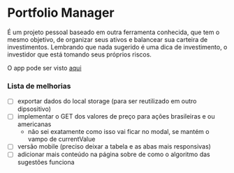 # Portfolio Manager

É um projeto pessoal baseado em outra ferramenta conhecida, que tem o mesmo objetivo, de organizar seus ativos e balancear sua carteira de investimentos. Lembrando que nada sugerido é uma dica de investimento, o investidor que está tomando seus próprios riscos.

O app pode ser visto [aqui](https://portfolio-manager-hgak.onrender.com)

### Lista de melhorias

- [ ] exportar dados do local storage (para ser reutilizado em outro dipsositivo)
- [ ] implementar o GET dos valores de preço para ações brasileiras e ou americanas
  - não sei exatamente como isso vai ficar no modal, se mantém o vampo de currentValue
- [ ] versão mobile (preciso deixar a tabela e as abas mais responsivas)
- [ ] adicionar mais conteúdo na página sobre de como o algoritmo das sugestões funciona
